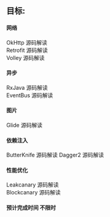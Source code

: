 
## 目标:  

#### 网络   
OkHttp 源码解读  
Retrofit 源码解读  
Volley 源码解读  

#### 异步  
RxJava 源码解读  
EventBus 源码解读    

#### 图片  
Glide 源码解读    

#### 依赖注入     
ButterKnife 源码解读 
Dagger2 源码解读  

#### 性能优化
Leakcanary 源码解读  
Blockcanary 源码解读  

#### 预计完成时间 不限时


